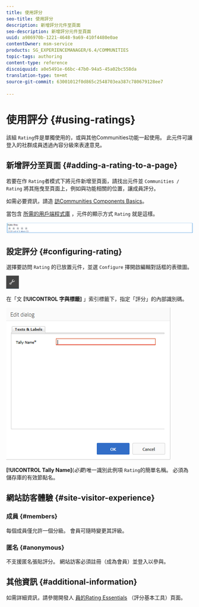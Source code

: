 ```yaml
---
title: 使用評分
seo-title: 使用評分
description: 新增評分元件至頁面
seo-description: 新增評分元件至頁面
uuid: a986970b-1221-4648-9a69-410f4480e0ae
contentOwner: msm-service
products: SG_EXPERIENCEMANAGER/6.4/COMMUNITIES
topic-tags: authoring
content-type: reference
discoiquuid: a0e5491e-66bc-47b0-94a5-45a02bc558da
translation-type: tm+mt
source-git-commit: 63001012f0d865c2548703ea387c780679128ee7

---
```



# 使用評分 {#using-ratings}

該組 `Rating`件是單獨使用的，或與其他Communities功能一起使用。 此元件可讓登入的社群成員透過內容分級來表達意見。

## 新增評分至頁面 {#adding-a-rating-to-a-page}

若要在作 `Rating`者模式下將元件新增至頁面，請找出元件並 `Communities / Rating` 將其拖曳至頁面上，例如與功能相關的位置，讓成員評分。

如需必要資訊，請造 [訪Communities Components Basics](basics.md)。

當包含 [所需的用戶端程式庫](rating-basics.md#essentials-for-client-side) ，元件的顯示方式 `Rating` 就是這樣。

![chlimage_1-493](assets/chlimage_1-493.png)

## 設定評分 {#configuring-rating}

選擇要訪問 `Rating` 的已放置元件，並選 `Configure` 擇開啟編輯對話框的表徵圖。

![chlimage_1-494](assets/chlimage_1-494.png)

在「文 **[!UICONTROL 字與標籤]** 」索引標籤下，指定「評分」的內部識別碼。

![chlimage_1-495](assets/chlimage_1-495.png)

**[!UICONTROL Tally Name]**(*必要*)唯一識別此例項 `Rating`的簡單名稱。 必須為儲存庫的有效節點名。

## 網站訪客體驗 {#site-visitor-experience}

### 成員 {#members}

每個成員僅允許一個分級。 會員可隨時變更其評級。

### 匿名 {#anonymous}

不支援匿名張貼評分。 網站訪客必須註冊（成為會員）並登入以參與。

## 其他資訊 {#additional-information}

如需詳細資訊，請參閱開發人 [員的Rating Essentials](rating-basics.md) （評分基本工具）頁面。
